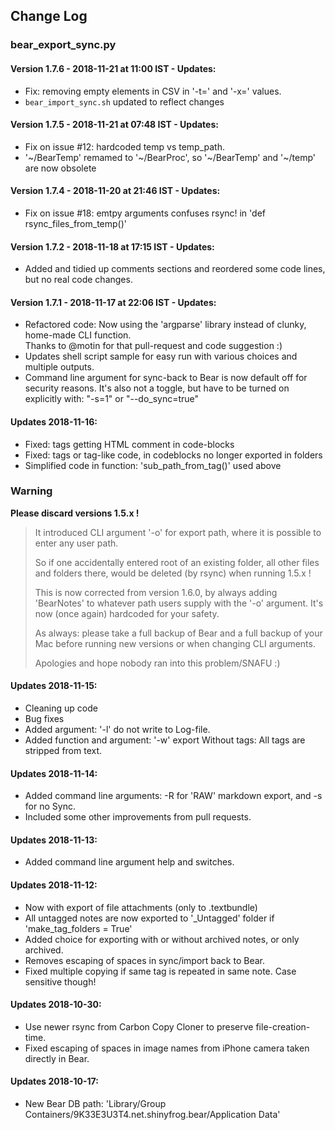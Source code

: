 ## Change Log

### bear_export_sync.py

#### Version 1.7.6 - 2018-11-21 at 11:00 IST - Updates:
- Fix: removing empty elements in CSV in '-t=' and '-x=' values.
- `bear_import_sync.sh` updated to reflect changes

#### Version 1.7.5 - 2018-11-21 at 07:48 IST - Updates:
- Fix on issue #12: hardcoded temp vs temp_path.
- '~/BearTemp' remamed to '~/BearProc', so '~/BearTemp' and '~/temp' are now obsolete

#### Version 1.7.4 - 2018-11-20 at 21:46 IST - Updates:
- Fix on issue #18: emtpy arguments confuses rsync! in 'def rsync_files_from_temp()'

#### Version 1.7.2 - 2018-11-18 at 17:15 IST - Updates:
- Added and tidied up comments sections and reordered some code lines, but no real code changes.

#### Version 1.7.1 - 2018-11-17 at 22:06 IST - Updates:
- Refactored code: Now using the 'argparse' library instead of clunky, home-made CLI function.  
Thanks to @motin for that pull-request and code suggestion :)
- Updates shell script sample for easy run with various choices and multiple outputs.
- Command line argument for sync-back to Bear is now default off for security reasons. 
  It's also not a toggle, but have to be turned on explicitly with: "-s=1" or "--do_sync=true"

#### Updates 2018-11-16:
- Fixed: tags getting HTML comment in code-blocks
- Fixed: tags or tag-like code, in codeblocks no longer exported in folders
- Simplified code in function: 'sub_path_from_tag()' used above

### Warning

**Please discard versions 1.5.x !**

> It introduced CLI argument '-o' for export path, where it is possible to enter any user path. 
> 
> So if one accidentally entered root of an existing folder, all other files and folders there, would be deleted (by rsync) when running 1.5.x !
> 
> This is now corrected from version 1.6.0, by always adding 'BearNotes' to whatever path users supply with the '-o' argument. It's now (once again) hardcoded for your safety.
> 
> As always: please take a full backup of Bear and a full backup of your Mac before running new versions or when changing CLI arguments. 
> 
> Apologies and hope nobody ran into this problem/SNAFU :)

#### Updates 2018-11-15:
- Cleaning up code
- Bug fixes
- Added argument: '-l' do not write to Log-file.
- Added function and argument: '-w' export Without tags: All tags are stripped from text.

#### Updates 2018-11-14:
- Added command line arguments: -R for 'RAW' markdown export, and -s for no Sync.
- Included some other improvements from pull requests.

#### Updates 2018-11-13:
- Added command line argument help and switches.

#### Updates 2018-11-12:
- Now with export of file attachments (only to .textbundle)
- All untagged notes are now exported to '_Untagged' folder if 'make_tag_folders = True'
- Added choice for exporting with or without archived notes, or only archived. 
- Removes escaping of spaces in sync/import back to Bear.
- Fixed multiple copying if same tag is repeated in same note. Case sensitive though!

#### Updates 2018-10-30:
- Use newer rsync from Carbon Copy Cloner to preserve file-creation-time.
- Fixed escaping of spaces in image names from iPhone camera taken directly in Bear.

#### Updates 2018-10-17:
- New Bear DB path: 'Library/Group Containers/9K33E3U3T4.net.shinyfrog.bear/Application Data'